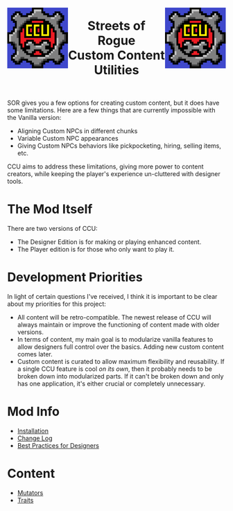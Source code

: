 <p align="left">
<img width = "140" src="CCU/Images/CCU_Large.png" alt="CCU" align="left">
<img width = "140" src="CCU/Images/CCU_Large.png" alt="CCU" align="right">
</p>

<h1 align="center">
Streets of Rogue
<br>
Custom Content Utilities
</h1>
<br>

SOR gives you a few options for creating custom content, but it does have some limitations. Here are a few things that are currently impossible with the Vanilla version:
- Aligning Custom NPCs in different chunks
- Variable Custom NPC appearances
- Giving Custom NPCs behaviors like pickpocketing, hiring, selling items, etc.

CCU aims to address these limitations, giving more power to content creators, while keeping the player's experience un-cluttered with designer tools.
#		The Mod Itself
There are two versions of CCU: 
- The Designer Edition is for making or playing enhanced content. 
- The Player edition is for those who only want to play it.
#		Development Priorities
In light of certain questions I've received, I think it is important to be clear about my priorities for this project:
- All content will be retro-compatible. The newest release of CCU will always maintain or improve the functioning of content made with older versions.
- In terms of content, my main goal is to modularize vanilla features to allow designers full control over the basics. Adding new custom content comes later.
- Custom content is curated to allow maximum flexibility and reusability. If a single CCU feature is cool *on its own*, then it probably needs to be broken down into modularized parts. If it can't be broken down and only has one application, it's either crucial or completely unnecessary.
#		Mod Info
- [Installation](/CCU/Documentation/Installation.md)
- [Change Log](/CCU/Documentation/ChangeLog.md)
- [Best Practices for Designers](/CCU/Documentation/BestPractices.md)
#		Content
- [Mutators](/CCU/Documentation/Challenges.md)
- [Traits](/CCU/Documentation/NPCUtilities.md)
